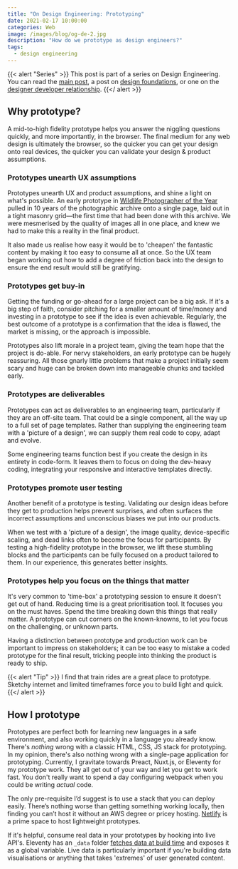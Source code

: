 ```yaml
---
title: "On Design Engineering: Prototyping"
date: 2021-02-17 10:00:00
categories: Web
image: /images/blog/og-de-2.jpg
description: "How do we prototype as design engineers?"
tags:
  - design engineering
---
```


{{< alert "Series" >}}
This post is part of a series on Design Engineering. You can read the [main post](/blog/i-think-im-a-design-engineer), a post on [design foundations](/blog/design-foundations), or one on the [designer developer relationship](/blog/designer-and-developer-relationship/).
{{</ alert >}}

## Why prototype?

A mid-to-high fidelity prototype helps you answer the niggling questions quickly, and more importantly, in the browser. The final medium for any web design is ultimately the browser, so the quicker you can get your design onto real devices, the quicker you can validate your design & product assumptions.

### Prototypes unearth UX assumptions

Prototypes unearth UX and product assumptions, and shine a light on what's possible. An early prototype in [Wildlife Photographer of the Year](https://www.nhm.ac.uk/wpy/) pulled in 10 years of the photographic archive onto a single page, laid out in a tight masonry grid—the first time that had been done with this archive. We were mesmerised by the quality of images all in one place, and knew we had to make this a reality in the final product.

It also made us realise how easy it would be to 'cheapen' the fantastic content by making it too easy to consume all at once. So the UX team began working out how to add a degree of friction back into the design to ensure the end result would still be gratifying.

### Prototypes get buy-in

Getting the funding or go-ahead for a large project can be a big ask. If it's a big step of faith, consider pitching for a smaller amount of time/money and investing in a prototype to see if the idea is even achievable. Regularly, the best outcome of a prototype is a confirmation that the idea is flawed, the market is missing, or the approach is impossible.

Prototypes also lift morale in a project team, giving the team hope that the project is do-able. For nervy stakeholders, an early prototype can be hugely reassuring. All those gnarly little problems that make a project initially seem scary and huge can be broken down into manageable chunks and tackled early.

### Prototypes are deliverables

Prototypes can act as deliverables to an engineering team, particularly if they are an off-site team. That could be a single component, all the way up to a full set of page templates. Rather than supplying the engineering team with a 'picture of a design', we can supply them real code to copy, adapt and evolve.

Some engineering teams function best if you create the design in its entirety in code-form. It leaves them to focus on doing the dev-heavy coding, integrating your responsive and interactive templates directly.

### Prototypes promote user testing

Another benefit of a prototype is testing. Validating our design ideas before they get to production helps prevent surprises, and often surfaces the incorrect assumptions and unconscious biases we put into our products.

When we test with a 'picture of a design', the image quality, device-specific scaling, and dead links often to become the focus for participants. By testing a high-fidelity prototype in the browser, we lift these stumbling blocks and the participants can be fully focused on a product tailored to them. In our experience, this generates better insights.

### Prototypes help you focus on the things that matter

It's very common to 'time-box' a prototyping session to ensure it doesn't get out of hand. Reducing time is a great prioritisation tool. It focuses you on the must haves. Spend the time breaking down this things that really matter. A prototype can cut corners on the known-knowns, to let you focus on the challenging, or unknown parts.

Having a distinction between prototype and production work can be important to impress on stakeholders; it can be too easy to mistake a coded prototype for the final result, tricking people into thinking the product is ready to ship.

{{< alert "Tip" >}}
I find that train rides are a great place to prototype. Sketchy internet and limited timeframes force you to build light and quick.
{{</ alert >}}

## How I prototype

Prototypes are perfect both for learning new languages in a safe environment, and also working quickly in a language you already know. There's _nothing_ wrong with a classic HTML, CSS, JS stack for prototyping. In my opinion, there's also nothing wrong with a single-page application for prototyping. Currently, I gravitate towards Preact, Nuxt.js, or Eleventy for my prototype work. They all get out of your way and let you get to work fast. You don't really want to spend a day configuring webpack when you could be writing _actual_ code.

The only pre-requisite I’d suggest is to use a stack that you can deploy easily. There’s nothing worse than getting something working locally, then finding you can’t host it without an AWS degree or pricey hosting. [Netlify](https://www.netlify.com/) is a prime space to host lightweight prototypes.

If it's helpful, consume real data in your prototypes by hooking into live API's. Eleventy has an `_data` folder [fetches data at build time](https://www.11ty.dev/docs/data-global/) and exposes it as a global variable. Live data is particularly important if you're building data visualisations or anything that takes 'extremes' of user generated content.
